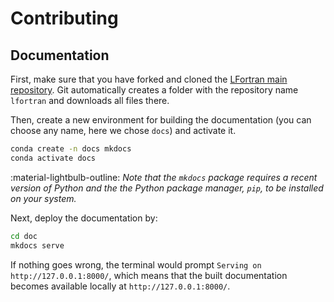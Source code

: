 # Contributing

## Documentation



First, make sure that you have forked and cloned the [LFortran main repository](https://gitlab.com/lfortran/lfortran). Git automatically creates a folder with the repository name `lfortran` and downloads all files there. 


Then, create a new environment for building the documentation (you can choose any name, here we chose `docs`) and activate it. 

```bash
conda create -n docs mkdocs
conda activate docs
```


:material-lightbulb-outline: <em>Note that the `mkdocs` package requires a recent version of Python and the the Python package manager, `pip`, to be installed on your system.</em>








Next, deploy the documentation by:
```bash
cd doc
mkdocs serve
```

If nothing goes wrong, the terminal would prompt `Serving on http://127.0.0.1:8000/`, which means that the built documentation becomes available locally at `http://127.0.0.1:8000/`.

## 
